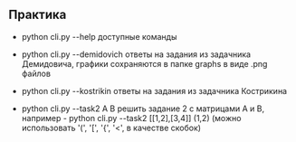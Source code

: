 ## Практика
- python cli.py --help          доступные команды

- python cli.py --demidovich    ответы на задания из задачника Демидовича, графики сохраняются в папке graphs в виде .png файлов

- python cli.py --kostrikin     ответы на задания из задачника Кострикина

- python cli.py --task2 A B     решить задание 2 с матрицами А и В, например - python cli.py --task2 [[1,2],[3,4]] (1,2) (можно использовать '(', '[', '{', '<', в качестве скобок)
